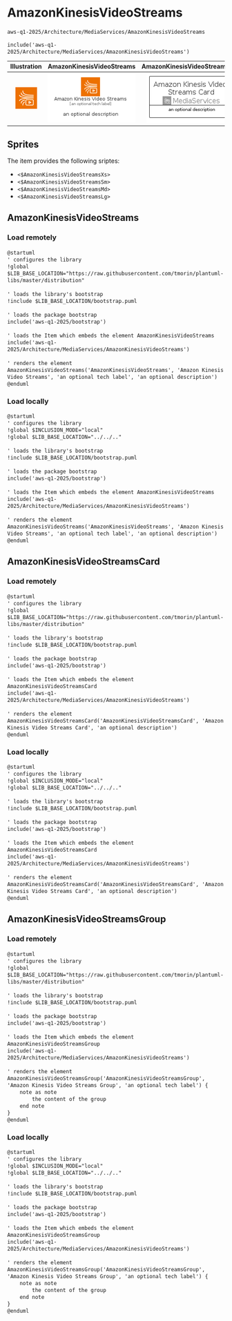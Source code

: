 # AmazonKinesisVideoStreams


```text
aws-q1-2025/Architecture/MediaServices/AmazonKinesisVideoStreams
```

```text
include('aws-q1-2025/Architecture/MediaServices/AmazonKinesisVideoStreams')
```



| Illustration | AmazonKinesisVideoStreams | AmazonKinesisVideoStreamsCard | AmazonKinesisVideoStreamsGroup |
| :---: | :---: | :---: | :---: |
| ![illustration for Illustration](../../../aws-q1-2025/Architecture/MediaServices/AmazonKinesisVideoStreams.png) | ![illustration for AmazonKinesisVideoStreams](../../../aws-q1-2025/Architecture/MediaServices/AmazonKinesisVideoStreams.Local.png) | ![illustration for AmazonKinesisVideoStreamsCard](../../../aws-q1-2025/Architecture/MediaServices/AmazonKinesisVideoStreamsCard.Local.png) | ![illustration for AmazonKinesisVideoStreamsGroup](../../../aws-q1-2025/Architecture/MediaServices/AmazonKinesisVideoStreamsGroup.Local.png) |



## Sprites
The item provides the following sriptes:

- `<$AmazonKinesisVideoStreamsXs>`
- `<$AmazonKinesisVideoStreamsSm>`
- `<$AmazonKinesisVideoStreamsMd>`
- `<$AmazonKinesisVideoStreamsLg>`





## AmazonKinesisVideoStreams

### Load remotely
```plantuml
@startuml
' configures the library
!global $LIB_BASE_LOCATION="https://raw.githubusercontent.com/tmorin/plantuml-libs/master/distribution"

' loads the library's bootstrap
!include $LIB_BASE_LOCATION/bootstrap.puml

' loads the package bootstrap
include('aws-q1-2025/bootstrap')

' loads the Item which embeds the element AmazonKinesisVideoStreams
include('aws-q1-2025/Architecture/MediaServices/AmazonKinesisVideoStreams')

' renders the element
AmazonKinesisVideoStreams('AmazonKinesisVideoStreams', 'Amazon Kinesis Video Streams', 'an optional tech label', 'an optional description')
@enduml
```

### Load locally
```plantuml
@startuml
' configures the library
!global $INCLUSION_MODE="local"
!global $LIB_BASE_LOCATION="../../.."

' loads the library's bootstrap
!include $LIB_BASE_LOCATION/bootstrap.puml

' loads the package bootstrap
include('aws-q1-2025/bootstrap')

' loads the Item which embeds the element AmazonKinesisVideoStreams
include('aws-q1-2025/Architecture/MediaServices/AmazonKinesisVideoStreams')

' renders the element
AmazonKinesisVideoStreams('AmazonKinesisVideoStreams', 'Amazon Kinesis Video Streams', 'an optional tech label', 'an optional description')
@enduml
```

## AmazonKinesisVideoStreamsCard

### Load remotely
```plantuml
@startuml
' configures the library
!global $LIB_BASE_LOCATION="https://raw.githubusercontent.com/tmorin/plantuml-libs/master/distribution"

' loads the library's bootstrap
!include $LIB_BASE_LOCATION/bootstrap.puml

' loads the package bootstrap
include('aws-q1-2025/bootstrap')

' loads the Item which embeds the element AmazonKinesisVideoStreamsCard
include('aws-q1-2025/Architecture/MediaServices/AmazonKinesisVideoStreams')

' renders the element
AmazonKinesisVideoStreamsCard('AmazonKinesisVideoStreamsCard', 'Amazon Kinesis Video Streams Card', 'an optional description')
@enduml
```

### Load locally
```plantuml
@startuml
' configures the library
!global $INCLUSION_MODE="local"
!global $LIB_BASE_LOCATION="../../.."

' loads the library's bootstrap
!include $LIB_BASE_LOCATION/bootstrap.puml

' loads the package bootstrap
include('aws-q1-2025/bootstrap')

' loads the Item which embeds the element AmazonKinesisVideoStreamsCard
include('aws-q1-2025/Architecture/MediaServices/AmazonKinesisVideoStreams')

' renders the element
AmazonKinesisVideoStreamsCard('AmazonKinesisVideoStreamsCard', 'Amazon Kinesis Video Streams Card', 'an optional description')
@enduml
```

## AmazonKinesisVideoStreamsGroup

### Load remotely
```plantuml
@startuml
' configures the library
!global $LIB_BASE_LOCATION="https://raw.githubusercontent.com/tmorin/plantuml-libs/master/distribution"

' loads the library's bootstrap
!include $LIB_BASE_LOCATION/bootstrap.puml

' loads the package bootstrap
include('aws-q1-2025/bootstrap')

' loads the Item which embeds the element AmazonKinesisVideoStreamsGroup
include('aws-q1-2025/Architecture/MediaServices/AmazonKinesisVideoStreams')

' renders the element
AmazonKinesisVideoStreamsGroup('AmazonKinesisVideoStreamsGroup', 'Amazon Kinesis Video Streams Group', 'an optional tech label') {
    note as note
        the content of the group
    end note
}
@enduml
```

### Load locally
```plantuml
@startuml
' configures the library
!global $INCLUSION_MODE="local"
!global $LIB_BASE_LOCATION="../../.."

' loads the library's bootstrap
!include $LIB_BASE_LOCATION/bootstrap.puml

' loads the package bootstrap
include('aws-q1-2025/bootstrap')

' loads the Item which embeds the element AmazonKinesisVideoStreamsGroup
include('aws-q1-2025/Architecture/MediaServices/AmazonKinesisVideoStreams')

' renders the element
AmazonKinesisVideoStreamsGroup('AmazonKinesisVideoStreamsGroup', 'Amazon Kinesis Video Streams Group', 'an optional tech label') {
    note as note
        the content of the group
    end note
}
@enduml
```

